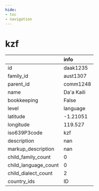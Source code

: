 ```yaml
---
hide:
- toc
- navigation
---
```

# kzf
|                      | info       |
|:---------------------|:-----------|
| id                   | daak1235   |
| family_id            | aust1307   |
| parent_id            | comm1248   |
| name                 | Da'a Kaili |
| bookkeeping          | False      |
| level                | language   |
| latitude             | -1.21051   |
| longitude            | 119.527    |
| iso639P3code         | kzf        |
| description          | nan        |
| markup_description   | nan        |
| child_family_count   | 0          |
| child_language_count | 0          |
| child_dialect_count  | 2          |
| country_ids          | ID         |
